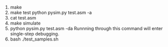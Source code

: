 1. make
2. make test
	python pysim.py test.asm -a
3. cat test.asm
4. make simulate
5. python pysim.py test.asm -da
	Runnning through this command will enter single-step debugging.	
6. bash ./test_samples.sh
